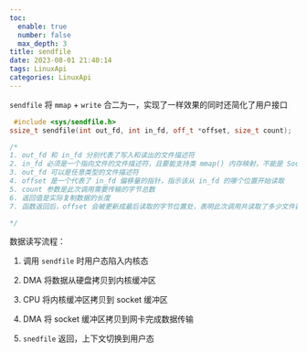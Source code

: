 ```yaml
---
toc:
  enable: true
  number: false
  max_depth: 3
title: sendfile
date: 2023-08-01 21:40:14
tags: LinuxApi
categories: LinuxApi
---
```


`sendfile` 将 `mmap` + `write` 合二为一，实现了一样效果的同时还简化了用户接口

```cpp
 #include <sys/sendfile.h>
ssize_t sendfile(int out_fd, int in_fd, off_t *offset, size_t count);

/*
1. out_fd 和 in_fd 分别代表了写入和读出的文件描述符
2. in_fd 必须是一个指向文件的文件描述符，且要能支持类 mmap() 内存映射，不能是 Socket 类型
3. out_fd 可以是任意类型的文件描述符
4. offset 是一个代表了 in_fd 偏移量的指针，指示该从 in_fd 的哪个位置开始读取
5. count 参数是此次调用需要传输的字节总数
6. 返回值是实际复制数据的长度 
7. 函数返回后，offset 会被更新成最后读取的字节位置处，表明此次调用共读取了多少文件数据

*/
```

数据读写流程：

1. 调用 `sendfile` 时用户态陷入内核态

2. DMA 将数据从硬盘拷贝到内核缓冲区

3. CPU 将内核缓冲区拷贝到 socket 缓冲区

4. DMA 将 socket 缓冲区拷贝到网卡完成数据传输

5. `snedfile` 返回，上下文切换到用户态